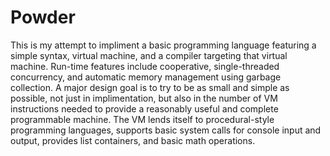 # Powder

This is my attempt to impliment a basic programming language featuring a simple syntax,
virtual machine, and a compiler targeting that virtual machine.  Run-time features include
cooperative, single-threaded concurrency, and automatic memory management using garbage
collection.  A major design goal is to try to be as small and simple as possible, not
just in implimentation, but also in the number of VM instructions needed to provide a
reasonably useful and complete programmable machine.  The VM lends itself to
procedural-style programming languages, supports basic system calls for console input
and output, provides list containers, and basic math operations.